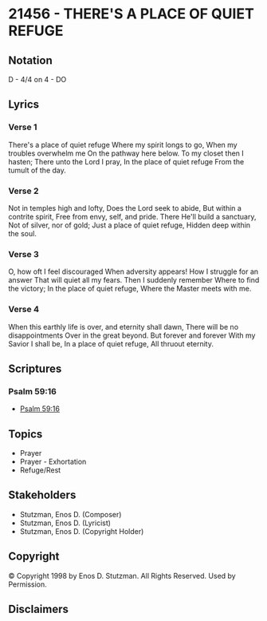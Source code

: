 # 21456 - THERE'S A PLACE OF QUIET REFUGE

## Notation

D - 4/4 on 4 - DO

## Lyrics

### Verse 1

There's a place of quiet refuge Where my spirit longs to go, When my troubles overwhelm me On the pathway here below. To my closet then I hasten; There unto the Lord I pray, In the place of quiet refuge From the tumult of the day.

### Verse 2

Not in temples high and lofty, Does the Lord seek to abide, But within a contrite spirit, Free from envy, self, and pride. There He'll build a sanctuary, Not of silver, nor of gold; Just a place of quiet refuge, Hidden deep within the soul.

### Verse 3

O, how oft I feel discouraged When adversity appears! How I struggle for an answer That will quiet all my fears. Then I suddenly remember Where to find the victory; In the place of quiet refuge, Where the Master meets with me.

### Verse 4

When this earthly life is over, and eternity shall dawn, There will be no disappointments Over in the great beyond. But forever and forever With my Savior I shall be, In a place of quiet refuge, All thruout eternity.


## Scriptures

### Psalm 59:16

- [Psalm 59:16](https://www.biblegateway.com/passage/?search=Psalm%2059%3A16)


## Topics

- Prayer
- Prayer - Exhortation
- Refuge/Rest

## Stakeholders

- Stutzman, Enos D. (Composer)
- Stutzman, Enos D. (Lyricist)
- Stutzman, Enos D. (Copyright Holder)

## Copyright

© Copyright 1998 by Enos D. Stutzman. All Rights Reserved. Used by Permission.


## Disclaimers


